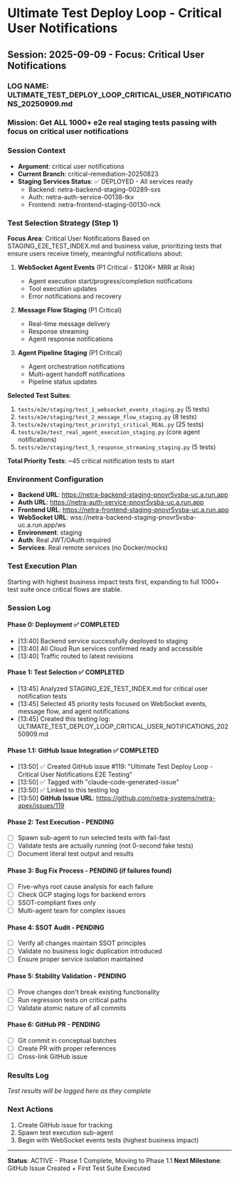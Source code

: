 # Ultimate Test Deploy Loop - Critical User Notifications
## Session: 2025-09-09 - Focus: Critical User Notifications

### LOG NAME: ULTIMATE_TEST_DEPLOY_LOOP_CRITICAL_USER_NOTIFICATIONS_20250909.md

### Mission: Get ALL 1000+ e2e real staging tests passing with focus on critical user notifications

### Session Context
- **Argument**: critical user notifications
- **Current Branch**: critical-remediation-20250823
- **Staging Services Status**: ✅ DEPLOYED - All services ready
  - Backend: netra-backend-staging-00289-sxs 
  - Auth: netra-auth-service-00138-tkx
  - Frontend: netra-frontend-staging-00130-nck

### Test Selection Strategy (Step 1)

**Focus Area**: Critical User Notifications
Based on STAGING_E2E_TEST_INDEX.md and business value, prioritizing tests that ensure users receive timely, meaningful notifications about:

1. **WebSocket Agent Events** (P1 Critical - $120K+ MRR at Risk)
   - Agent execution start/progress/completion notifications
   - Tool execution updates
   - Error notifications and recovery

2. **Message Flow Staging** (P1 Critical)
   - Real-time message delivery
   - Response streaming
   - Agent response notifications

3. **Agent Pipeline Staging** (P1 Critical) 
   - Agent orchestration notifications
   - Multi-agent handoff notifications
   - Pipeline status updates

**Selected Test Suites**:
1. `tests/e2e/staging/test_1_websocket_events_staging.py` (5 tests)
2. `tests/e2e/staging/test_2_message_flow_staging.py` (8 tests) 
3. `tests/e2e/staging/test_priority1_critical_REAL.py` (25 tests)
4. `tests/e2e/test_real_agent_execution_staging.py` (core agent notifications)
5. `tests/e2e/staging/test_5_response_streaming_staging.py` (5 tests)

**Total Priority Tests**: ~45 critical notification tests to start

### Environment Configuration
- **Backend URL**: https://netra-backend-staging-pnovr5vsba-uc.a.run.app
- **Auth URL**: https://netra-auth-service-pnovr5vsba-uc.a.run.app  
- **Frontend URL**: https://netra-frontend-staging-pnovr5vsba-uc.a.run.app
- **WebSocket URL**: wss://netra-backend-staging-pnovr5vsba-uc.a.run.app/ws
- **Environment**: staging
- **Auth**: Real JWT/OAuth required
- **Services**: Real remote services (no Docker/mocks)

### Test Execution Plan
Starting with highest business impact tests first, expanding to full 1000+ test suite once critical flows are stable.

### Session Log

#### Phase 0: Deployment ✅ COMPLETED
- [13:40] Backend service successfully deployed to staging
- [13:40] All Cloud Run services confirmed ready and accessible
- [13:40] Traffic routed to latest revisions

#### Phase 1: Test Selection ✅ COMPLETED  
- [13:45] Analyzed STAGING_E2E_TEST_INDEX.md for critical user notification tests
- [13:45] Selected 45 priority tests focused on WebSocket events, message flow, and agent notifications
- [13:45] Created this testing log: ULTIMATE_TEST_DEPLOY_LOOP_CRITICAL_USER_NOTIFICATIONS_20250909.md

#### Phase 1.1: GitHub Issue Integration ✅ COMPLETED
- [13:50] ✅ Created GitHub issue #119: "Ultimate Test Deploy Loop - Critical User Notifications E2E Testing"
- [13:50] ✅ Tagged with "claude-code-generated-issue" 
- [13:50] ✅ Linked to this testing log
- [13:50] **GitHub Issue URL**: https://github.com/netra-systems/netra-apex/issues/119

#### Phase 2: Test Execution - PENDING
- [ ] Spawn sub-agent to run selected tests with fail-fast
- [ ] Validate tests are actually running (not 0-second fake tests)
- [ ] Document literal test output and results

#### Phase 3: Bug Fix Process - PENDING (if failures found)
- [ ] Five-whys root cause analysis for each failure
- [ ] Check GCP staging logs for backend errors
- [ ] SSOT-compliant fixes only
- [ ] Multi-agent team for complex issues

#### Phase 4: SSOT Audit - PENDING
- [ ] Verify all changes maintain SSOT principles
- [ ] Validate no business logic duplication introduced
- [ ] Ensure proper service isolation maintained

#### Phase 5: Stability Validation - PENDING
- [ ] Prove changes don't break existing functionality
- [ ] Run regression tests on critical paths
- [ ] Validate atomic nature of all commits

#### Phase 6: GitHub PR - PENDING
- [ ] Git commit in conceptual batches
- [ ] Create PR with proper references
- [ ] Cross-link GitHub issue

### Results Log
*Test results will be logged here as they complete*

### Next Actions
1. Create GitHub issue for tracking
2. Spawn test execution sub-agent
3. Begin with WebSocket events tests (highest business impact)

---
**Status**: ACTIVE - Phase 1 Complete, Moving to Phase 1.1
**Next Milestone**: GitHub Issue Created + First Test Suite Executed